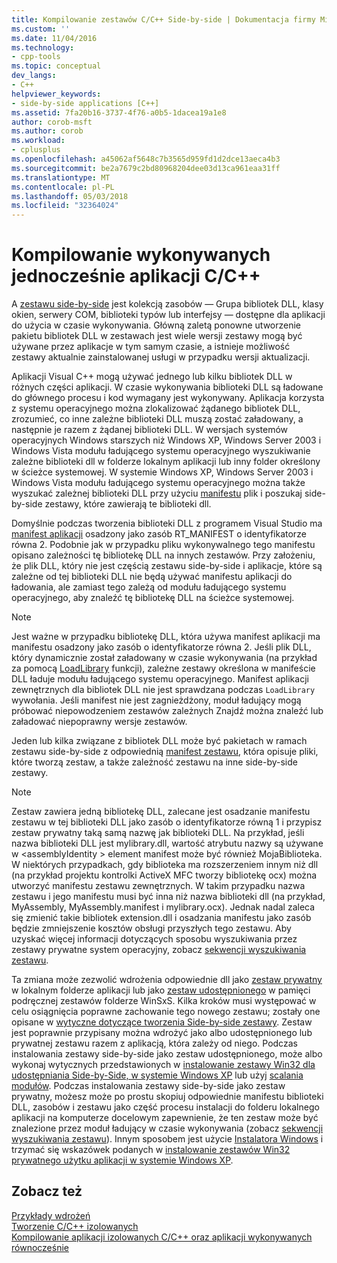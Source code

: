 ```yaml
---
title: Kompilowanie zestawów C/C++ Side-by-side | Dokumentacja firmy Microsoft
ms.custom: ''
ms.date: 11/04/2016
ms.technology:
- cpp-tools
ms.topic: conceptual
dev_langs:
- C++
helpviewer_keywords:
- side-by-side applications [C++]
ms.assetid: 7fa20b16-3737-4f76-a0b5-1dacea19a1e8
author: corob-msft
ms.author: corob
ms.workload:
- cplusplus
ms.openlocfilehash: a45062af5648c7b3565d959fd1d2dce13aeca4b3
ms.sourcegitcommit: be2a7679c2bd80968204dee03d13ca961eaa31ff
ms.translationtype: MT
ms.contentlocale: pl-PL
ms.lasthandoff: 05/03/2018
ms.locfileid: "32364024"
---
```

# <a name="building-cc-side-by-side-assemblies"></a>Kompilowanie wykonywanych jednocześnie aplikacji C/C++
A [zestawu side-by-side](http://msdn.microsoft.com/library/windows/desktop/ff951640) jest kolekcją zasobów — Grupa bibliotek DLL, klasy okien, serwery COM, biblioteki typów lub interfejsy — dostępne dla aplikacji do użycia w czasie wykonywania. Główną zaletą ponowne utworzenie pakietu bibliotek DLL w zestawach jest wiele wersji zestawy mogą być używane przez aplikacje w tym samym czasie, a istnieje możliwość zestawy aktualnie zainstalowanej usługi w przypadku wersji aktualizacji.  
  
 Aplikacji Visual C++ mogą używać jednego lub kilku bibliotek DLL w różnych części aplikacji. W czasie wykonywania biblioteki DLL są ładowane do głównego procesu i kod wymagany jest wykonywany. Aplikacja korzysta z systemu operacyjnego można zlokalizować żądanego bibliotek DLL, zrozumieć, co inne zależne biblioteki DLL muszą zostać załadowany, a następnie je razem z żądanej biblioteki DLL. W wersjach systemów operacyjnych Windows starszych niż Windows XP, Windows Server 2003 i Windows Vista modułu ładującego systemu operacyjnego wyszukiwanie zależne biblioteki dll w folderze lokalnym aplikacji lub inny folder określony w ścieżce systemowej. W systemie Windows XP, Windows Server 2003 i Windows Vista modułu ładującego systemu operacyjnego można także wyszukać zależnej biblioteki DLL przy użyciu [manifestu](http://msdn.microsoft.com/library/windows/desktop/aa375365) plik i poszukaj side-by-side zestawy, które zawierają te biblioteki dll.  
  
 Domyślnie podczas tworzenia biblioteki DLL z programem Visual Studio ma [manifest aplikacji](http://msdn.microsoft.com/library/windows/desktop/aa374191) osadzony jako zasób RT_MANIFEST o identyfikatorze równa 2. Podobnie jak w przypadku pliku wykonywalnego tego manifestu opisano zależności tę bibliotekę DLL na innych zestawów. Przy założeniu, że plik DLL, który nie jest częścią zestawu side-by-side i aplikacje, które są zależne od tej biblioteki DLL nie będą używać manifestu aplikacji do ładowania, ale zamiast tego zależą od modułu ładującego systemu operacyjnego, aby znaleźć tę bibliotekę DLL na ścieżce systemowej.  
  
> [!NOTE]
>  Jest ważne w przypadku bibliotekę DLL, która używa manifest aplikacji ma manifestu osadzony jako zasób o identyfikatorze równa 2. Jeśli plik DLL, który dynamicznie został załadowany w czasie wykonywania (na przykład za pomocą [LoadLibrary](http://msdn.microsoft.com/library/windows/desktop/ms684175) funkcji), zależne zestawy określona w manifeście DLL ładuje modułu ładującego systemu operacyjnego. Manifest aplikacji zewnętrznych dla bibliotek DLL nie jest sprawdzana podczas `LoadLibrary` wywołania. Jeśli manifest nie jest zagnieżdżony, moduł ładujący mogą próbować niepowodzeniem zestawów zależnych Znajdź można znaleźć lub załadować niepoprawny wersje zestawów.  
  
 Jeden lub kilka związane z bibliotek DLL może być pakietach w ramach zestawu side-by-side z odpowiednią [manifest zestawu](http://msdn.microsoft.com/library/windows/desktop/aa374219), która opisuje pliki, które tworzą zestaw, a także zależność zestawu na inne side-by-side zestawy.  
  
> [!NOTE]
>  Zestaw zawiera jedną bibliotekę DLL, zalecane jest osadzanie manifestu zestawu w tej biblioteki DLL jako zasób o identyfikatorze równą 1 i przypisz zestaw prywatny taką samą nazwę jak biblioteki DLL. Na przykład, jeśli nazwa biblioteki DLL jest mylibrary.dll, wartość atrybutu nazwy są używane w \<assemblyIdentity > element manifest może być również MojaBiblioteka. W niektórych przypadkach, gdy biblioteka ma rozszerzeniem innym niż dll (na przykład projektu kontrolki ActiveX MFC tworzy bibliotekę ocx) można utworzyć manifestu zestawu zewnętrznych. W takim przypadku nazwa zestawu i jego manifestu musi być inna niż nazwa biblioteki dll (na przykład, MyAssembly, MyAssembly.manifest i mylibrary.ocx). Jednak nadal zaleca się zmienić takie bibliotek extension.dll i osadzania manifestu jako zasób będzie zmniejszenie kosztów obsługi przyszłych tego zestawu. Aby uzyskać więcej informacji dotyczących sposobu wyszukiwania przez zestawy prywatne system operacyjny, zobacz [sekwencji wyszukiwania zestawu](http://msdn.microsoft.com/library/windows/desktop/aa374224).  
  
 Ta zmiana może zezwolić wdrożenia odpowiednie dll jako [zestaw prywatny](http://msdn.microsoft.com/library/windows/desktop/aa370850) w lokalnym folderze aplikacji lub jako [zestaw udostępnionego](http://msdn.microsoft.com/library/windows/desktop/aa371839) w pamięci podręcznej zestawów folderze WinSxS. Kilka kroków musi występować w celu osiągnięcia poprawne zachowanie tego nowego zestawu; zostały one opisane w [wytyczne dotyczące tworzenia Side-by-side zestawy](http://msdn.microsoft.com/library/windows/desktop/aa375155). Zestaw jest poprawnie przypisany można wdrożyć jako albo udostępnionego lub prywatnej zestawu razem z aplikacją, która zależy od niego. Podczas instalowania zestawy side-by-side jako zestaw udostępnionego, może albo wykonaj wytycznych przedstawionych w [instalowanie zestawy Win32 dla udostępniania Side-by-Side, w systemie Windows XP](http://msdn.microsoft.com/library/windows/desktop/aa369532) lub użyj [scalania modułów](http://msdn.microsoft.com/library/windows/desktop/aa369820). Podczas instalowania zestawy side-by-side jako zestaw prywatny, możesz może po prostu skopiuj odpowiednie manifestu biblioteki DLL, zasobów i zestawu jako część procesu instalacji do folderu lokalnego aplikacji na komputerze docelowym zapewnienie, że ten zestaw może być znalezione przez moduł ładujący w czasie wykonywania (zobacz [sekwencji wyszukiwania zestawu](http://msdn.microsoft.com/library/windows/desktop/aa374224)). Innym sposobem jest użycie [Instalatora Windows](http://msdn.microsoft.com/library/windows/desktop/cc185688) i trzymać się wskazówek podanych w [instalowanie zestawów Win32 prywatnego użytku aplikacji w systemie Windows XP](http://msdn.microsoft.com/library/windows/desktop/aa369534).  
  
## <a name="see-also"></a>Zobacz też  
 [Przykłady wdrożeń](../ide/deployment-examples.md)   
 [Tworzenie C/C++ izolowanych](../build/building-c-cpp-isolated-applications.md)   
 [Kompilowanie aplikacji izolowanych C/C++ oraz aplikacji wykonywanych równocześnie](../build/building-c-cpp-isolated-applications-and-side-by-side-assemblies.md)